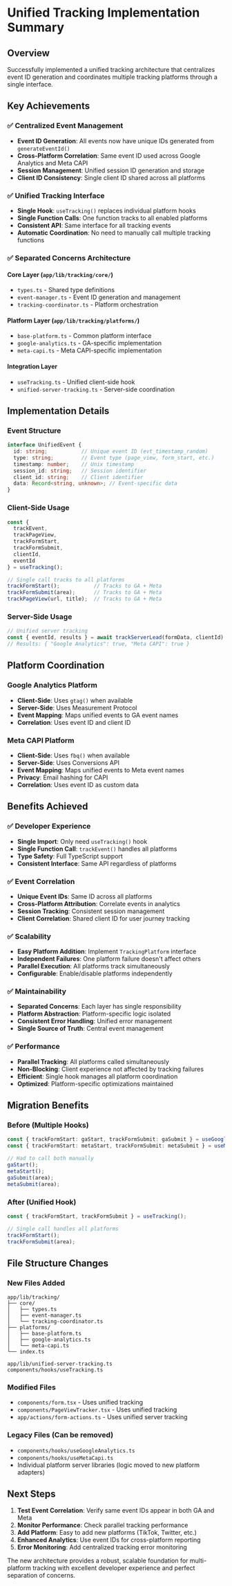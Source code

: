 # Unified Tracking Implementation Summary

## Overview

Successfully implemented a unified tracking architecture that centralizes event ID generation and coordinates multiple tracking platforms through a single interface.

## Key Achievements

### ✅ **Centralized Event Management**

- **Event ID Generation**: All events now have unique IDs generated from `generateEventId()`
- **Cross-Platform Correlation**: Same event ID used across Google Analytics and Meta CAPI
- **Session Management**: Unified session ID generation and storage
- **Client ID Consistency**: Single client ID shared across all platforms

### ✅ **Unified Tracking Interface**

- **Single Hook**: `useTracking()` replaces individual platform hooks
- **Single Function Calls**: One function tracks to all enabled platforms
- **Consistent API**: Same interface for all tracking events
- **Automatic Coordination**: No need to manually call multiple tracking functions

### ✅ **Separated Concerns Architecture**

#### **Core Layer** (`app/lib/tracking/core/`)

- `types.ts` - Shared type definitions
- `event-manager.ts` - Event ID generation and management
- `tracking-coordinator.ts` - Platform orchestration

#### **Platform Layer** (`app/lib/tracking/platforms/`)

- `base-platform.ts` - Common platform interface
- `google-analytics.ts` - GA-specific implementation
- `meta-capi.ts` - Meta CAPI-specific implementation

#### **Integration Layer**

- `useTracking.ts` - Unified client-side hook
- `unified-server-tracking.ts` - Server-side coordination

## Implementation Details

### **Event Structure**

```typescript
interface UnifiedEvent {
  id: string;           // Unique event ID (evt_timestamp_random)
  type: string;         // Event type (page_view, form_start, etc.)
  timestamp: number;    // Unix timestamp
  session_id: string;   // Session identifier
  client_id: string;    // Client identifier
  data: Record<string, unknown>; // Event-specific data
}
```

### **Client-Side Usage**

```typescript
const { 
  trackEvent, 
  trackPageView, 
  trackFormStart, 
  trackFormSubmit,
  clientId,
  eventId 
} = useTracking();

// Single call tracks to all platforms
trackFormStart();           // Tracks to GA + Meta
trackFormSubmit(area);      // Tracks to GA + Meta  
trackPageView(url, title);  // Tracks to GA + Meta
```

### **Server-Side Usage**

```typescript
// Unified server tracking
const { eventId, results } = await trackServerLead(formData, clientId);
// Results: { "Google Analytics": true, "Meta CAPI": true }
```

## Platform Coordination

### **Google Analytics Platform**

- **Client-Side**: Uses `gtag()` when available
- **Server-Side**: Uses Measurement Protocol
- **Event Mapping**: Maps unified events to GA event names
- **Correlation**: Uses event ID and client ID

### **Meta CAPI Platform**

- **Client-Side**: Uses `fbq()` when available  
- **Server-Side**: Uses Conversions API
- **Event Mapping**: Maps unified events to Meta event names
- **Privacy**: Email hashing for CAPI
- **Correlation**: Uses event ID as custom data

## Benefits Achieved

### ✅ **Developer Experience**

- **Single Import**: Only need `useTracking()` hook
- **Single Function Call**: `trackEvent()` handles all platforms
- **Type Safety**: Full TypeScript support
- **Consistent Interface**: Same API regardless of platforms

### ✅ **Event Correlation**

- **Unique Event IDs**: Same ID across all platforms
- **Cross-Platform Attribution**: Correlate events in analytics
- **Session Tracking**: Consistent session management
- **Client Correlation**: Shared client ID for user journey tracking

### ✅ **Scalability**

- **Easy Platform Addition**: Implement `TrackingPlatform` interface
- **Independent Failures**: One platform failure doesn't affect others
- **Parallel Execution**: All platforms track simultaneously
- **Configurable**: Enable/disable platforms independently

### ✅ **Maintainability**

- **Separated Concerns**: Each layer has single responsibility
- **Platform Abstraction**: Platform-specific logic isolated
- **Consistent Error Handling**: Unified error management
- **Single Source of Truth**: Central event management

### ✅ **Performance**

- **Parallel Tracking**: All platforms called simultaneously
- **Non-Blocking**: Client experience not affected by tracking failures
- **Efficient**: Single hook manages all platform coordination
- **Optimized**: Platform-specific optimizations maintained

## Migration Benefits

### **Before (Multiple Hooks)**

```typescript
const { trackFormStart: gaStart, trackFormSubmit: gaSubmit } = useGoogleAnalytics();
const { trackFormStart: metaStart, trackFormSubmit: metaSubmit } = useMetaCapi();

// Had to call both manually
gaStart();
metaStart();
gaSubmit(area);
metaSubmit(area);
```

### **After (Unified Hook)**

```typescript
const { trackFormStart, trackFormSubmit } = useTracking();

// Single call handles all platforms
trackFormStart();
trackFormSubmit(area);
```

## File Structure Changes

### **New Files Added**

```
app/lib/tracking/
├── core/
│   ├── types.ts
│   ├── event-manager.ts
│   └── tracking-coordinator.ts
├── platforms/
│   ├── base-platform.ts
│   ├── google-analytics.ts
│   └── meta-capi.ts
└── index.ts

app/lib/unified-server-tracking.ts
components/hooks/useTracking.ts
```

### **Modified Files**

- `components/form.tsx` - Uses unified tracking
- `components/PageViewTracker.tsx` - Uses unified tracking  
- `app/actions/form-actions.ts` - Uses unified server tracking

### **Legacy Files** (Can be removed)

- `components/hooks/useGoogleAnalytics.ts`
- `components/hooks/useMetaCapi.ts`
- Individual platform server libraries (logic moved to new platform adapters)

## Next Steps

1. **Test Event Correlation**: Verify same event IDs appear in both GA and Meta
2. **Monitor Performance**: Check parallel tracking performance
3. **Add Platform**: Easy to add new platforms (TikTok, Twitter, etc.)
4. **Enhanced Analytics**: Use event IDs for cross-platform reporting
5. **Error Monitoring**: Add centralized tracking error monitoring

The new architecture provides a robust, scalable foundation for multi-platform tracking with excellent developer experience and perfect separation of concerns.
